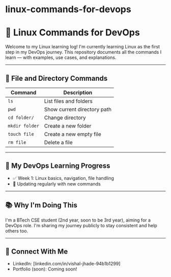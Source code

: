 # linux-commands-for-devops
# 🐧 Linux Commands for DevOps

Welcome to my Linux learning log! I'm currently learning Linux as the first step in my DevOps journey. This repository documents all the commands I learn — with examples, use cases, and explanations.

---

## 📁 File and Directory Commands

| Command        | Description                            |
|----------------|----------------------------------------|
| `ls`           | List files and folders                 |
| `pwd`          | Show current directory path            |
| `cd folder/`   | Change directory                       |
| `mkdir folder` | Create a new folder                    |
| `touch file`   | Create a new empty file                |
| `rm file`      | Delete a file                          |

---

## 🚀 My DevOps Learning Progress

- ✅ Week 1: Linux basics, navigation, file handling
- 🔄 Updating regularly with new commands

---

## 📚 Why I'm Doing This

I'm a BTech CSE student (2nd year, soon to be 3rd year), aiming for a DevOps role. I'm sharing my journey publicly to stay consistent and help others too.

---

## 🔗 Connect With Me

- LinkedIn: [linkedin.com/in/vishal-jhade-94b1b1299]
- Portfolio (soon): Coming soon!

